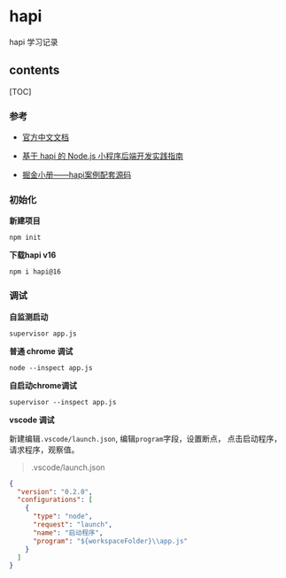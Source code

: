 # hapi

hapi 学习记录



## contents

[TOC]

### 参考

* [官方中文文档](https://hapijs.com/tutorials/getting-started?lang=zh_CN)

* [基于 hapi 的 Node.js 小程序后端开发实践指南](https://juejin.im/book/5b63fdba6fb9a04fde5ae6d0)

* [掘金小册——hapi案例配套源码](https://github.com/yeshengfei/hapi-tutorial)





### 初始化

**新建项目**

```shell
npm init
```

**下载hapi v16**

```shell
npm i hapi@16
```



### 调试

**自监测启动**

```shell
supervisor app.js
```

**普通 chrome 调试**

```shell
node --inspect app.js
```

**自启动chrome调试**

```shell
supervisor --inspect app.js
```

**vscode 调试**

新建编辑`.vscode/launch.json`, 编辑`program`字段，设置断点， 点击启动程序，请求程序，观察值。 

> .vscode/launch.json

```json
{
  "version": "0.2.0",
  "configurations": [
    {
      "type": "node",
      "request": "launch",
      "name": "启动程序",
      "program": "${workspaceFolder}\\app.js"
    }
  ]
}
```

